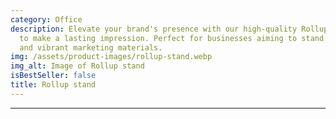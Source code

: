 ```yaml
---
category: Office
description: Elevate your brand's presence with our high-quality Rollup stand, crafted
  to make a lasting impression. Perfect for businesses aiming to stand out with professional
  and vibrant marketing materials.
img: /assets/product-images/rollup-stand.webp
img_alt: Image of Rollup stand
isBestSeller: false
title: Rollup stand
---
```

---

